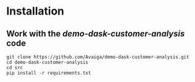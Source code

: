 # Installation

## Work with the _demo-dask-customer-analysis_ code
```
git clone https://github.com/Avaiga/demo-dask-customer-analysis.git
cd demo-dask-customer-analysis
cd src
pip install -r requirements.txt
```